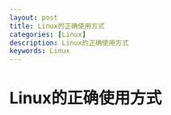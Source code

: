 ```yaml
---
layout: post
title: Linux的正确使用方式
categories: [Linux]
description: Linux的正确使用方式
keywords: Linux
---
```


# Linux的正确使用方式